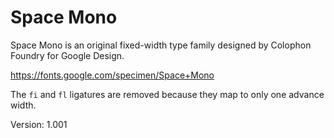 # Space Mono

Space Mono is an original fixed-width type family designed by Colophon Foundry for Google Design.

https://fonts.google.com/specimen/Space+Mono

The `fi` and `fl` ligatures are removed because they map to only one advance width.

Version: 1.001
